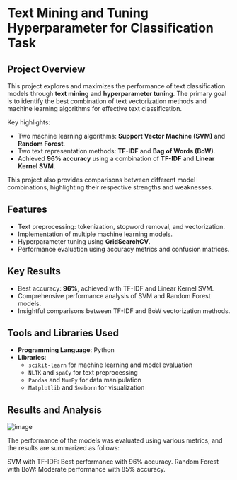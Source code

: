 # Text Mining and Tuning Hyperparameter for Classification Task


## Project Overview
This project explores and maximizes the performance of text classification models through **text mining** and **hyperparameter tuning**. The primary goal is to identify the best combination of text vectorization methods and machine learning algorithms for effective text classification.

Key highlights:
- Two machine learning algorithms: **Support Vector Machine (SVM)** and **Random Forest**.
- Two text representation methods: **TF-IDF** and **Bag of Words (BoW)**.
- Achieved **96% accuracy** using a combination of **TF-IDF** and **Linear Kernel SVM**.

This project also provides comparisons between different model combinations, highlighting their respective strengths and weaknesses.

## Features
- Text preprocessing: tokenization, stopword removal, and vectorization.
- Implementation of multiple machine learning models.
- Hyperparameter tuning using **GridSearchCV**.
- Performance evaluation using accuracy metrics and confusion matrices.

## Key Results
- Best accuracy: **96%**, achieved with TF-IDF and Linear Kernel SVM.
- Comprehensive performance analysis of SVM and Random Forest models.
- Insightful comparisons between TF-IDF and BoW vectorization methods.

## Tools and Libraries Used
- **Programming Language**: Python
- **Libraries**:
  - `scikit-learn` for machine learning and model evaluation
  - `NLTK` and `spaCy` for text preprocessing
  - `Pandas` and `NumPy` for data manipulation
  - `Matplotlib` and `Seaborn` for visualization

## Results and Analysis
![image](https://github.com/user-attachments/assets/f098d7e5-34f5-4055-b940-5a1f22b245a1)


The performance of the models was evaluated using various metrics, and the results are summarized as follows:

SVM with TF-IDF: Best performance with 96% accuracy.
Random Forest with BoW: Moderate performance with 85% accuracy.
